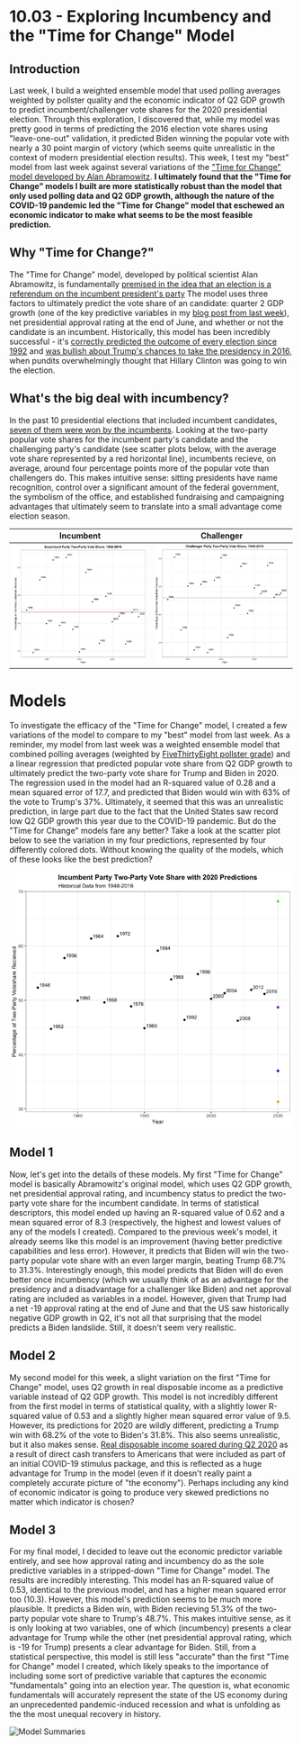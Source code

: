 # 10.03 - Exploring Incumbency and the "Time for Change" Model
## Introduction
Last week, I build a weighted ensemble model that used polling averages weighted by pollster quality and the economic indicator of Q2 GDP growth to predict incumbent/challenger vote shares for the 2020 presidential election. Through this exploration, I discovered that, while my model was pretty good in terms of predicting the 2016 election vote shares using "leave-one-out" validation, it predicted Biden winning the popular vote with nearly a 30 point margin of victory (which seems quite unrealistic in the context of modern presidential election results). This week, I test my "best" model from last week against several variations of the ["Time for Change" model developed by Alan Abramowitz](https://pollyvote.com/en/components/models/retrospective/fundamentals-plus-models/time-for-change-model/). **I ultimately found that the "Time for Change" models I built are more statistically robust than the model that only used polling data and Q2 GDP growth, although the nature of the COVID-19 pandemic led the "Time for Change" model that eschewed an economic indicator to make what seems to be the most feasible prediction.**

## Why "Time for Change?"
The "Time for Change" model, developed by political scientist Alan Abramowitz, is fundamentally [premised in the idea that an election is a referendum on the incumbent president's party](http://www.emory.edu/news/Releases/time-for-change.html) The model uses three factors to ultimately predict the vote share of an candidate: quarter 2 GDP growth (one of the key predictive variables in my [blog post from last week](https://parkermas.github.io/gov1347-blog/09-26)), net presidential approval rating at the end of June, and whether or not the candidate is an incumbent. Historically, this model has been incredibly successful - it's [correctly predicted the outcome of every election since 1992](https://pollyvote.com/en/components/models/retrospective/fundamentals-plus-models/time-for-change-model/) and [was bullish about Trump's chances to take the presidency in 2016](https://www.nytimes.com/2016/05/11/upshot/voters-fears-about-trump-may-outweigh-wish-for-change.html), when pundits overwhelmingly thought that Hillary Clinton was going to win the election. 

## What's the big deal with incumbency?
In the past 10 presidential elections that included incumbent candidates, [seven of them were won by the incumbents](https://www.npr.org/sections/itsallpolitics/2012/06/11/154745966/why-its-good-to-be-the-incumbent). Looking at the two-party popular vote shares for the incumbent party's candidate and the challenging party's candidate (see scatter plots below, with the average vote share represented by a red horizontal line), incumbents recieve, on average, around four percentage points more of the popular vote than challengers do. This makes intuitive sense: sitting presidents have name recognition, control over a significant amount of the federal government, the symbolism of the office, and established fundraising and campaigning advantages that ultimately seem to translate into a small advantage come election season. 

  Incumbent                    |  Challenger
:-------------------------:|:-------------------------:
![](incumbent_pv2p.jpeg)  |  ![](challenger_pv2p.jpeg)


# Models
To investigate the efficacy of the "Time for Change" model, I created a few variations of the model to compare to my "best" model from last week. As a reminder, my model from last week was a weighted ensemble model that combined polling averages (weighted by [FiveThirtyEight pollster grade]()) and a linear regression that predicted popular vote share from Q2 GDP growth to ultimately predict the two-party vote share for Trump and Biden in 2020. The regression used in the model had an R-squared value of 0.28 and a mean squared error of 17.7, and predicted that Biden would win with 63% of the vote to Trump's 37%. Ultimately, it seemed that this was an unrealistic prediction, in large part due to the fact that the United States saw record low Q2 GDP growth this year due to the COVID-19 pandemic. But do the "Time for Change" models fare any better? Take a look at the scatter plot below to see the variation in my four predictions, represented by four differently colored dots. Without knowing the quality of the models, which of these looks like the best prediction? 

![Scatter plot](predictions.jpeg)

## Model 1
Now, let's get into the details of these models. My first "Time for Change" model is basically Abramowitz's original model, which uses Q2 GDP growth, net presidential approval rating, and incumbency status to predict the two-party vote share for the incumbent candidate. In terms of statistical descriptors, this model ended up having an R-squared value of 0.62 and a mean squared error of 8.3 (respectively, the highest and lowest values of any of the models I created). Compared to the previous week's model, it already seems like this model is an improvement (having better predictive capabilities and less error). However, it predicts that Biden will win the two-party popular vote share with an even larger margin, beating Trump 68.7% to 31.3%. Interestingly enough, this model predicts that Biden will do even better once incumbency (which we usually think of as an advantage for the presidency and a disadvantage for a challenger like Biden) and net approval rating are included as variables in a model. However, given that Trump had a net -19 approval rating at the end of June and that the US saw historically negative GDP growth in Q2, it's not all that surprising that the model predicts a Biden landslide. Still, it doesn't seem very realistic.

## Model 2
My second model for this week, a slight variation on the first "Time for Change" model, uses Q2 growth in real disposable income as a predictive variable instead of Q2 GDP growth. This model is not incredibly different from the first model in terms of statistical quality, with a slightly lower R-squared value of 0.53 and a slightly higher mean squared error value of 9.5. However, its predictions for 2020 are wildly different, predicting a Trump win with 68.2% of the vote to Biden's 31.8%. This also seems unrealistic, but it also makes sense. [Real disposable income soared during Q2 2020](https://www.cnbc.com/2020/07/30/us-gdp-q2-2020-first-reading.html) as a result of direct cash transfers to Americans that were included as part of an initial COVID-19 stimulus package, and this is reflected as a huge advantage for Trump in the model (even if it doesn't really paint a completely accurate picture of "the economy"). Perhaps including any kind of economic indicator is going to produce very skewed predictions no matter which indicator is chosen?

## Model 3
For my final model, I decided to leave out the economic predictor variable entirely, and see how approval rating and incumbency do as the sole predictive variables in a stripped-down "Time for Change" model. The results are incredibly interesting. This model has an R-squared value of 0.53, identical to the previous model, and has a higher mean squared error too (10.3). However, this model's prediction seems to be much more plausible. It predicts a Biden win, with Biden recieving 51.3% of the two-party popular vote share to Trump's 48.7%. This makes intuitive sense, as it is only looking at two variables, one of which (incumbency) presents a clear advantage for Trump while the other (net presidential approval rating, which is -19 for Trump) presents a clear advantage for Biden. Still, from a statistical perspective, this model is still less "accurate" than the first "Time for Change" model I created, which likely speaks to the importance of including some sort of predictive variable that captures the economic "fundamentals" going into an election year. The question is, what economic fundamentals will accurately represent the state of the US economy during an unprecedented pandemic-induced recession and what is unfolding as the the most unequal recovery in history. 

![Model Summaries](model_summaries.png)
